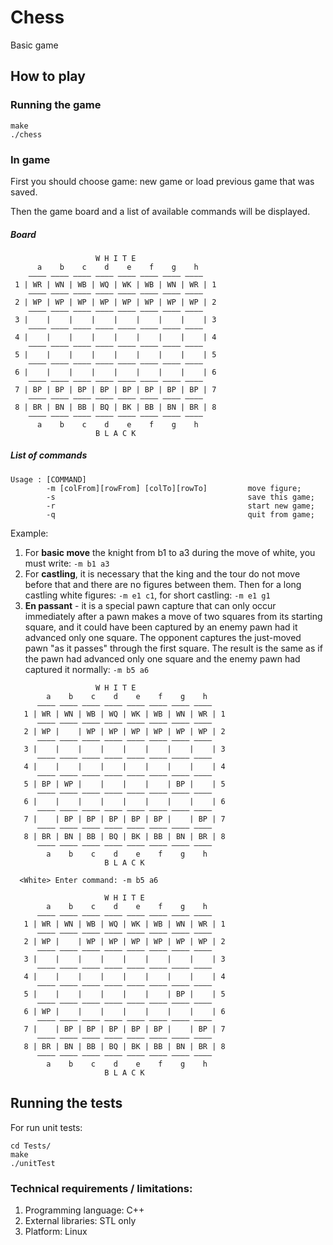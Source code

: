 # Chess

Basic game


## How to play

### Running the game

```
make
./chess
```
### In game
First you should choose game: new game or load previous game that was saved.

Then the game board and a list of available commands will be displayed.
##### Board
```
                   W H I T E
      a    b    c    d    e    f    g    h
    ———— ———— ———— ———— ———— ———— ———— ————
 1 | WR | WN | WB | WQ | WK | WB | WN | WR | 1
    ———— ———— ———— ———— ———— ———— ———— ————
 2 | WP | WP | WP | WP | WP | WP | WP | WP | 2
    ———— ———— ———— ———— ———— ———— ———— ————
 3 |    |    |    |    |    |    |    |    | 3
    ———— ———— ———— ———— ———— ———— ———— ————
 4 |    |    |    |    |    |    |    |    | 4
    ———— ———— ———— ———— ———— ———— ———— ————
 5 |    |    |    |    |    |    |    |    | 5
    ———— ———— ———— ———— ———— ———— ———— ————
 6 |    |    |    |    |    |    |    |    | 6
    ———— ———— ———— ———— ———— ———— ———— ————
 7 | BP | BP | BP | BP | BP | BP | BP | BP | 7
    ———— ———— ———— ———— ———— ———— ———— ————
 8 | BR | BN | BB | BQ | BK | BB | BN | BR | 8
    ———— ———— ———— ———— ———— ———— ———— ————
      a    b    c    d    e    f    g    h
                   B L A C K
```
##### List of commands
```
Usage : [COMMAND]
        -m [colFrom][rowFrom] [colTo][rowTo]         move figure;
        -s                                           save this game;
        -r                                           start new game;
        -q                                           quit from game;

```
Example: 
1. For **basic move** the knight from b1 to a3 during the move of white, you must write:
`-m b1 a3`
2. For **castling**, it is necessary that the king and the tour do not move before that and there are no figures between them. 
Then for a long castling white figures:
`-m e1 c1`, for short castling: `-m e1 g1`
3. **En passant** - it is a special pawn capture that can only occur immediately after a pawn makes a move of two squares from its starting square, and it could have been captured by an enemy pawn had it advanced only one square. The opponent captures the just-moved pawn "as it passes" through the first square. The result is the same as if the pawn had advanced only one square and the enemy pawn had captured it normally: `-m b5 a6`
````
                   W H I T E
        a    b    c    d    e    f    g    h
      ———— ———— ———— ———— ———— ———— ———— ————
   1 | WR | WN | WB | WQ | WK | WB | WN | WR | 1
      ———— ———— ———— ———— ———— ———— ———— ————
   2 | WP |    | WP | WP | WP | WP | WP | WP | 2
      ———— ———— ———— ———— ———— ———— ———— ————
   3 |    |    |    |    |    |    |    |    | 3
      ———— ———— ———— ———— ———— ———— ———— ————
   4 |    |    |    |    |    |    |    |    | 4
      ———— ———— ———— ———— ———— ———— ———— ————
   5 | BP | WP |    |    |    |    | BP |    | 5
      ———— ———— ———— ———— ———— ———— ———— ————
   6 |    |    |    |    |    |    |    |    | 6
      ———— ———— ———— ———— ———— ———— ———— ————
   7 |    | BP | BP | BP | BP | BP |    | BP | 7
      ———— ———— ———— ———— ———— ———— ———— ————
   8 | BR | BN | BB | BQ | BK | BB | BN | BR | 8
      ———— ———— ———— ———— ———— ———— ———— ————
        a    b    c    d    e    f    g    h
                     B L A C K
  
  <White> Enter command: -m b5 a6

                     W H I T E
        a    b    c    d    e    f    g    h
      ———— ———— ———— ———— ———— ———— ———— ————
   1 | WR | WN | WB | WQ | WK | WB | WN | WR | 1
      ———— ———— ———— ———— ———— ———— ———— ————
   2 | WP |    | WP | WP | WP | WP | WP | WP | 2
      ———— ———— ———— ———— ———— ———— ———— ————
   3 |    |    |    |    |    |    |    |    | 3
      ———— ———— ———— ———— ———— ———— ———— ————
   4 |    |    |    |    |    |    |    |    | 4
      ———— ———— ———— ———— ———— ———— ———— ————
   5 |    |    |    |    |    |    | BP |    | 5
      ———— ———— ———— ———— ———— ———— ———— ————
   6 | WP |    |    |    |    |    |    |    | 6
      ———— ———— ———— ———— ———— ———— ———— ————
   7 |    | BP | BP | BP | BP | BP |    | BP | 7
      ———— ———— ———— ———— ———— ———— ———— ————
   8 | BR | BN | BB | BQ | BK | BB | BN | BR | 8
      ———— ———— ———— ———— ———— ———— ———— ————
        a    b    c    d    e    f    g    h
                     B L A C K
  ````

## Running the tests

For run unit tests:
````
cd Tests/
make
./unitTest
````

### Technical requirements / limitations:

1.	Programming language: C++
2.	External libraries: STL only
3.	Platform: Linux

